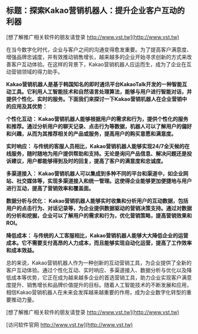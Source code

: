 ## **标题：探索Kakao营销机器人：提升企业客户互动的利器**

[想了解推广相关软件的朋友请登录 http://www.vst.tw](http://www.vst.tw)

在当今数字化时代，企业与客户之间的沟通变得愈发重要。为了提高客户满意度、增强品牌忠诚度，并有效推动销售增长，越来越多的企业开始寻求创新的方式来改善客户互动体验。在这样的背景下，Kakao营销机器人应运而生，成为了企业在互动营销领域的得力助手。

**Kakao营销机器人是基于韩国知名的即时通讯平台KakaoTalk开发的一种智能互动工具。它利用人工智能技术和自然语言处理算法，能够与用户进行智能对话，并提供个性化、实时的服务。下面我们来探讨一下Kakao营销机器人在企业营销中的应用及其优势：**

**个性化互动： Kakao营销机器人能够根据用户的需求和行为，提供个性化的服务和推荐。通过分析用户的聊天记录、点击行为等数据，机器人可以了解用户的偏好和兴趣，从而为其推荐相关的产品或服务，提高用户的购买意愿和满意度。**

**实时响应： 与传统的客服人员相比，Kakao营销机器人能够实现24/7全天候的在线服务，随时随地为用户提供帮助和支持。无论是询问产品信息、解决问题还是投诉建议，用户都能够得到及时的回复，提高了客户的满意度和忠诚度。**

**多渠道接入： Kakao营销机器人可以集成到多种不同的平台和渠道中，如企业网站、社交媒体等，实现多渠道接入和统一管理。这使得企业能够更加便捷地与用户进行互动，提高了营销效率和覆盖面。**

**数据分析与优化： Kakao营销机器人能够实时收集和分析用户的互动数据，包括用户的点击行为、对话记录等，为企业提供数据驱动的营销决策支持。通过对数据的分析和挖掘，企业可以了解用户的需求和行为，优化营销策略，提高营销效果和ROI。**

**降低成本： 与传统的人工客服相比，Kakao营销机器人能够大大降低企业的运营成本。它不需要支付高昂的人力成本，而且能够实现自动化运营，提高了工作效率和成本效益。**

总的来说，Kakao营销机器人作为一种创新的互动营销工具，为企业提供了全新的客户互动体验。通过个性化互动、实时响应、多渠道接入、数据分析与优化以及降低成本等优势，它正在成为越来越多企业的首选营销工具，助力企业实现客户满意度提升、销售增长和品牌价值提升的目标。随着人工智能技术的不断发展和应用，相信Kakao营销机器人在未来会发挥越来越重要的作用，成为企业数字化转型的重要推动力量。

[想了解推广相关软件的朋友请登录 http://www.vst.tw](http://www.vst.tw)


[访问软件官网 http://www.vst.tw](http://www.vst.tw)
